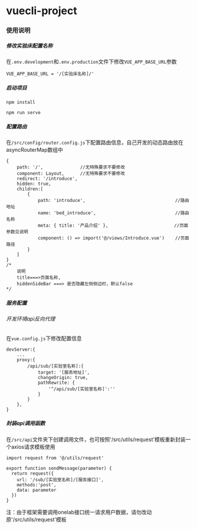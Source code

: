 # vuecli-project

### 使用说明

##### 修改实验床配置名称

在`.env.development`和`.env.production`文件下修改`VUE_APP_BASE_URL`参数

```
VUE_APP_BASE_URL = '/[实验床名称]/'
```

##### 启动项目

```
npm install

npm run serve
```

##### 配置路由

在`/src/config/router.config.js`下配置路由信息，自己开发的动态路由放在asyncRouterMap数组中

```
{
    path: '/', 				//无特殊要求不要修改
    component: Layout,		//无特殊要求不要修改
    redirect: '/introduce',	
    hidden: true,
    children:[
    	{
    		path: 'introduce', 									//路由地址
            name: 'bed_introduce', 								//路由名称
            meta: { title: '产品介绍' },						 //页面参数见说明
            component: () => import('@/views/Introduce.vue')	//页面路径
    	}
    ]
}
/*
	说明
	title===>页面名称,
	hiddenSideBar ===> 是否隐藏左侧侧边栏，默认false
*/
```

##### 服务配置
###### 开发环境api反向代理
在`vue.config.js`下修改配置信息

```
devServer:{
    ...
    proxy:{
        /api/sub/[实验室名称]:{
            target: '[服务地址]',
            changeOrigin: true,
            pathRewrite: {
                '^/api/sub/[实验室名称]':''
            }
        }
    },
}
```

##### 封装api调用函数

在`/src/api`文件夹下创建调用文件，也可按照'/src/utils/request'模板重新封装一个axios请求模板使用

```
import request from '@/utils/request'

export function sendMessage(parameter) {
  return request({
    url: '/sub/[实验室名称]/[服务接口]',
    methods:'post',
    data: parameter
  })
}

```
注：由于框架需要调用onelab接口统一请求用户数据，请勿改动原'/src/utils/request'模板



